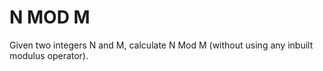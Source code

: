 # N MOD M
Given two integers N and M, calculate N Mod M (without using any inbuilt modulus operator).